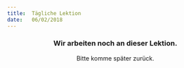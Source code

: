 ```yaml
---
title:  Tägliche Lektion
date:   06/02/2018
---
```


### <center>Wir arbeiten noch an dieser Lektion.</center>
<center>Bitte komme später zurück.</center>